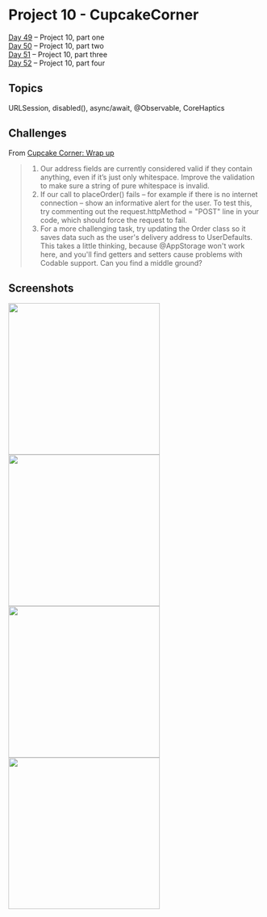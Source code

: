 # Project 10 - CupcakeCorner

[Day 49](https://www.hackingwithswift.com/100/swiftui/49) – Project 10, part one <br />
[Day 50](https://www.hackingwithswift.com/100/swiftui/50) – Project 10, part two <br />
[Day 51](https://www.hackingwithswift.com/100/swiftui/51) – Project 10, part three <br />
[Day 52](https://www.hackingwithswift.com/100/swiftui/52) – Project 10, part four

## Topics

URLSession, disabled(), async/await, @Observable, CoreHaptics

## Challenges

From [Cupcake Corner: Wrap up](https://www.hackingwithswift.com/books/ios-swiftui/cupcake-corner-wrap-up)

>1. Our address fields are currently considered valid if they contain anything, even if it’s just only whitespace. Improve the validation to make sure a string of pure whitespace is invalid.
>2. If our call to placeOrder() fails – for example if there is no internet connection – show an informative alert for the user. To test this, try commenting out the request.httpMethod = "POST" line in your code, which should force the request to fail.
>3. For a more challenging task, try updating the Order class so it saves data such as the user's delivery address to UserDefaults. This takes a little thinking, because @AppStorage won't work here, and you'll find getters and setters cause problems with Codable support. Can you find a middle ground?

## Screenshots

<img src="https://github.com/ivanov-mi/100-days-of-SwiftUI/assets/12073144/16f60449-4dc6-4d26-926c-dae51a92bd0a" width="300">
<img src="https://github.com/ivanov-mi/100-days-of-SwiftUI/assets/12073144/f878156b-dd6f-4aa0-bf51-a4b35444e5aa" width="300">
<img src="https://github.com/ivanov-mi/100-days-of-SwiftUI/assets/12073144/0bd8c706-6915-4977-881c-ff6caf809e69" width="300">
<img src="https://github.com/ivanov-mi/100-days-of-SwiftUI/assets/12073144/3080d99e-495e-4c09-b158-964f2213baec" width="300">
